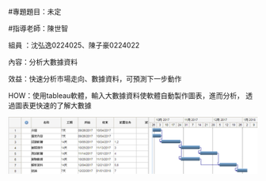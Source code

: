 #專題題目：未定

#指導老師：陳世智

組員 ：沈弘逸0224025、陳子豪0224022

內容：分析大數據資料

效益：快速分析市場走向、數據資料，可預測下一步動作

HOW：使用tableau軟體，輸入大數據資料使軟體自動製作圖表，進而分析，
透過圖表更快速的了解大數據



![NKFUST](000.png)
